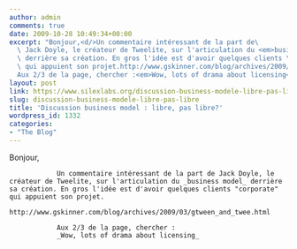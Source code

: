 ```yaml
---
author: admin
comments: true
date: 2009-10-28 10:49:34+00:00
excerpt: "Bonjour,<d/>Un commentaire intéressant de la part de\
  \ Jack Doyle, le créateur de Tweelite, sur l'articulation du <em>business model</em>\
  \ derrière sa création. En gros l'idée est d'avoir quelques clients \"corporate\"\
  \ qui appuient son projet.http://www.gskinner.com/blog/archives/2009/03/gtween_and_twee.html\
  Aux 2/3 de la page, chercher :<em>Wow, lots of drama about licensing</em>"
layout: post
link: https://www.silexlabs.org/discussion-business-modele-libre-pas-libre/
slug: discussion-business-modele-libre-pas-libre
title: 'Discussion business model : libre, pas libre?'
wordpress_id: 1332
categories:
- "The Blog"
---
```


Bonjour,

				Un commentaire intéressant de la part de Jack Doyle, le créateur de Tweelite, sur l'articulation du _business model_ derrière sa création. En gros l'idée est d'avoir quelques clients "corporate" qui appuient son projet.
				http://www.gskinner.com/blog/archives/2009/03/gtween_and_twee.html

				Aux 2/3 de la page, chercher :
				_Wow, lots of drama about licensing_
